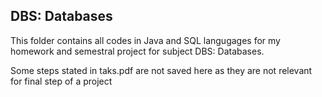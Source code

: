 ## DBS: Databases
This folder contains all codes in Java and SQL langugages for my homework and semestral project for subject DBS: Databases.

Some steps stated in taks.pdf are not saved here as they are not relevant for final step of a project 
